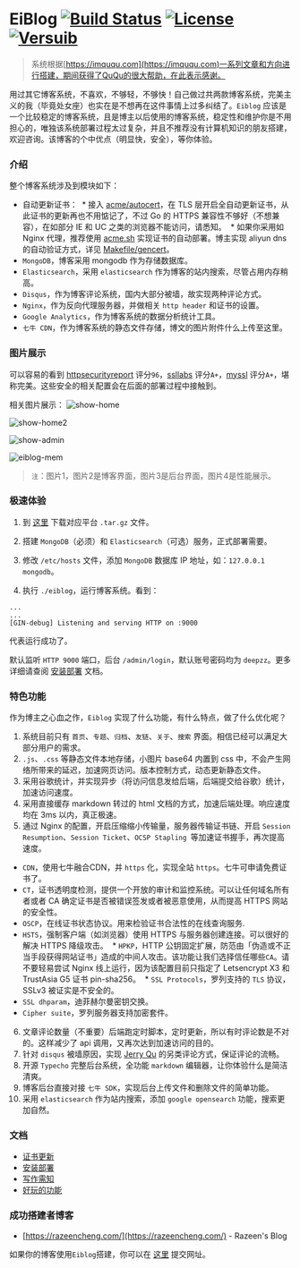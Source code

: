 # EiBlog [![Build Status](https://travis-ci.org/eiblog/eiblog.svg?branch=v1.3.0)](https://travis-ci.org/eiblog/eiblog) [![License](https://img.shields.io/badge/license-MIT-brightgreen.svg)](LICENSE.md) [![Versuib](https://img.shields.io/github/tag/eiblog/eiblog.svg)](https://github.com/eiblog/eiblog/releases) 

> 系统根据[https://imququ.com](https://imququ.com)一系列文章和方向进行搭建，期间获得了QuQu的很大帮助，在此表示感谢。

用过其它博客系统，不喜欢，不够轻，不够快！自己做过共两款博客系统，完美主义的我（毕竟处女座）也实在是不想再在这件事情上过多纠结了。`Eiblog` 应该是一个比较稳定的博客系统，且是博主以后使用的博客系统，稳定性和维护你是不用担心的，唯独该系统部署过程太过复杂，并且不推荐没有计算机知识的朋友搭建，欢迎咨询。该博客的个中优点（明显快，安全），等你体验。

<!--more-->

### 介绍

整个博客系统涉及到模块如下：

* 自动更新证书：
  * 接入 [acme/autocert](https://github.com/golang/crypto/tree/master/acme/autocert)，在 TLS 层开启全自动更新证书，从此证书的更新再也不用惦记了，不过 Go 的 HTTPS 兼容性不够好（不想兼容），在如部分 IE 和 UC 之类的浏览器不能访问，请悉知。
  * 如果你采用如 Nginx 代理，推荐使用 [acme.sh](https://github.com/Neilpang/acme.sh) 实现证书的自动部署。博主实现 aliyun dns 的自动验证方式，详见 [Makefile/gencert](https://github.com/eiblog/eiblog/blob/master/Makefile)。
* `MongoDB`，博客采用 mongodb 作为存储数据库。
* `Elasticsearch`，采用 `elasticsearch` 作为博客的站内搜索，尽管占用内存稍高。
* `Disqus`，作为博客评论系统，国内大部分被墙，故实现两种评论方式。
* `Nginx`，作为反向代理服务器，并做相关 `http header` 和证书的设置。
* `Google Analytics`，作为博客系统的数据分析统计工具。
* `七牛 CDN`，作为博客系统的静态文件存储，博文的图片附件什么上传至这里。

### 图片展示

可以容易的看到 [httpsecurityreport](https://httpsecurityreport.com/?report=deepzz.com) 评分`96`，[ssllabs](https://www.ssllabs.com/ssltest/analyze.html?d=deepzz.com&latest) 评分`A+`，[myssl](https://myssl.com/deepzz.com) 评分`A+`，堪称完美。这些安全的相关配置会在后面的部署过程中接触到。

相关图片展示：
![show-home](http://7xokm2.com1.z0.glb.clouddn.com/static/img/show-home1.png)

![show-home2](http://7xokm2.com1.z0.glb.clouddn.com/static/img/show-home2.png)

![show-admin](http://7xokm2.com1.z0.glb.clouddn.com/static/img/show-admin.png)

![eiblog-mem](http://7xokm2.com1.z0.glb.clouddn.com/img/eiblog-mem.png)

> `注`：图片1，图片2是博客界面，图片3是后台界面，图片4是性能展示。

### 极速体验
1. 到 [这里](https://github.com/eiblog/eiblog/releases) 下载对应平台 `.tar.gz` 文件。

2. 搭建 `MongoDB`（必须）和 `Elasticsearch`（可选）服务，正式部署需要。

3. 修改 `/etc/hosts` 文件，添加 `MongoDB` 数据库 IP 地址，如：`127.0.0.1       mongodb`。

4. 执行 `./eiblog`，运行博客系统。看到：
```
...
...
[GIN-debug] Listening and serving HTTP on :9000
```
代表运行成功了。

默认监听 `HTTP 9000` 端口，后台 `/admin/login`，默认账号密码均为 `deepzz`。更多详细请查阅 [安装部署](https://github.com/eiblog/eiblog/blob/master/docs/install.md) 文档。

### 特色功能

作为博主之心血之作，`Eiblog` 实现了什么功能，有什么特点，做了什么优化呢？

1. 系统目前只有 `首页`、`专题`、`归档`、`友链`、`关于`、`搜索` 界面。相信已经可以满足大部分用户的需求。
2. `.js`、`.css` 等静态文件本地存储，小图片 base64 内置到 css 中，不会产生网络所带来的延迟，加速网页访问。版本控制方式，动态更新静态文件。
3. 采用谷歌统计，并实现异步（将访问信息发给后端，后端提交给谷歌）统计，加速访问速度。
4. 采用直接缓存 markdown 转过的 html 文档的方式，加速后端处理。响应速度均在 3ms 以内，真正极速。
5. 通过 Nginx 的配置，开启压缩缩小传输量，服务器传输证书链、开启 `Session Resumption`、`Session Ticket`、`OCSP Stapling `等加速证书握手，再次提高速度。
  * `CDN`，使用七牛融合CDN，并 `https` 化，实现全站 `https`。七牛可申请免费证书了。
  * `CT`，证书透明度检测，提供一个开放的审计和监控系统。可以让任何域名所有者或者 CA 确定证书是否被错误签发或者被恶意使用，从而提高 HTTPS 网站的安全性。
  * `OSCP`，在线证书状态协议。用来检验证书合法性的在线查询服务.
  * `HSTS`，强制客户端（如浏览器）使用 HTTPS 与服务器创建连接。可以很好的解决 HTTPS 降级攻击。
  * `HPKP`，HTTP 公钥固定扩展，防范由「伪造或不正当手段获得网站证书」造成的中间人攻击。该功能让我们选择信任哪些`CA`。请不要轻易尝试 Nginx 线上运行，因为该配置目前只指定了 Letsencrypt X3 和 TrustAsia G5 证书 pin-sha256。
  * `SSL Protocols`，罗列支持的 `TLS` 协议，SSLv3 被证实是不安全的。
  * `SSL dhparam`，迪菲赫尔曼密钥交换。
  * `Cipher suite`，罗列服务器支持加密套件。
6. 文章评论数量（不重要）后端跑定时脚本，定时更新，所以有时评论数是不对的。这样减少了 api 调用，又再次达到加速访问的目的。
7. 针对 `disqus` 被墙原因，实现 [Jerry Qu](https://imququ.com) 的另类评论方式，保证评论的流畅。
8. 开源 `Typecho` 完整后台系统，全功能 `markdown` 编辑器，让你体验什么是简洁清爽。
9. 博客后台直接对接 `七牛 SDK`，实现后台上传文件和删除文件的简单功能。
10. 采用 `elasticsearch` 作为站内搜索，添加 `google opensearch` 功能，搜索更加自然。

### 文档

* [证书更新](https://github.com/eiblog/eiblog/blob/master/docs/autocert.md)
* [安装部署](https://github.com/eiblog/eiblog/blob/master/docs/install.md)
* [写作需知](https://github.com/eiblog/eiblog/blob/master/docs/writing.md)
* [好玩的功能](https://github.com/eiblog/eiblog/blob/master/docs/amusing.md)

### 成功搭建者博客

* [https://razeencheng.com/](https://razeencheng.com/) - Razeen's Blog

如果你的博客使用`Eiblog`搭建，你可以在 [这里](https://github.com/eiblog/eiblog/issues/1) 提交网址。
